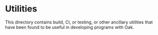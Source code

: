 # Utilities

This directory contains build, CI, or testing, or other ancillary utilities that have been found to be useful in developing programs with Oak.
